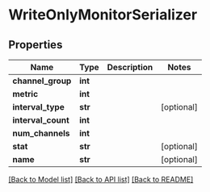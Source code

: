 # WriteOnlyMonitorSerializer

## Properties
Name | Type | Description | Notes
------------ | ------------- | ------------- | -------------
**channel_group** | **int** |  | 
**metric** | **int** |  | 
**interval_type** | **str** |  | [optional] 
**interval_count** | **int** |  | 
**num_channels** | **int** |  | 
**stat** | **str** |  | [optional] 
**name** | **str** |  | [optional] 

[[Back to Model list]](../README.md#documentation-for-models) [[Back to API list]](../README.md#documentation-for-api-endpoints) [[Back to README]](../README.md)


